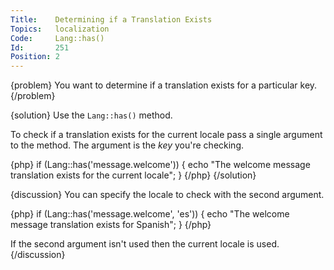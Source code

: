 ```yaml
---
Title:    Determining if a Translation Exists
Topics:   localization
Code:     Lang::has()
Id:       251
Position: 2
---
```


{problem}
You want to determine if a translation exists for a particular key.
{/problem}

{solution}
Use the `Lang::has()` method.

To check if a translation exists for the current locale pass a single argument to the method. The argument is the _key_ you're checking.

{php}
if (Lang::has('message.welcome'))
{
    echo "The welcome message translation exists for the current locale";
}
{/php}
{/solution}

{discussion}
You can specify the locale to check with the second argument.

{php}
if (Lang::has('message.welcome', 'es'))
{
    echo "The welcome message translation exists for Spanish";
}
{/php}

If the second argument isn't used then the current locale is used.
{/discussion}
